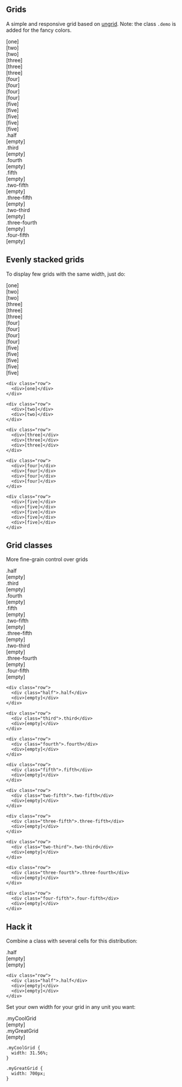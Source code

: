 ## Grids

A simple and responsive grid based on [ungrid](http://chrisnager.github.io/ungrid/).
Note: the class `.demo` is added for the fancy colors.


<div class="row demo">
  <div>[one]</div>
</div>

<div class="row demo">
  <div>[two]</div>
  <div>[two]</div>
</div>

<div class="row demo">
  <div>[three]</div>
  <div>[three]</div>
  <div>[three]</div>
</div>

<div class="row demo">
  <div>[four]</div>
  <div>[four]</div>
  <div>[four]</div>
  <div>[four]</div>
</div>

<div class="row demo">
  <div>[five]</div>
  <div>[five]</div>
  <div>[five]</div>
  <div>[five]</div>
  <div>[five]</div>
</div>

<div class="row demo">
  <div class="half">.half</div>
  <div>[empty]</div>
</div>

<div class="row demo">
  <div class="third">.third</div>
  <div>[empty]</div>
</div>

<div class="row demo">
  <div class="fourth">.fourth</div>
  <div>[empty]</div>
</div>

<div class="row demo">
  <div class="fifth">.fifth</div>
  <div>[empty]</div>
</div>

<div class="row demo">
  <div class="two-fifth">.two-fifth</div>
  <div>[empty]</div>
</div>

<div class="row demo">
  <div class="three-fifth">.three-fifth</div>
  <div>[empty]</div>
</div>

<div class="row demo">
  <div class="two-third">.two-third</div>
  <div>[empty]</div>
</div>

<div class="row demo">
  <div class="three-fourth">.three-fourth</div>
  <div>[empty]</div>
</div>

<div class="row demo">
  <div class="four-fifth">.four-fifth</div>
  <div>[empty]</div>
</div>



## Evenly stacked grids

To display few grids with the same width, just do:

<div class="row demo">
  <div>[one]</div>
</div>

<div class="row demo">
  <div>[two]</div>
  <div>[two]</div>
</div>

<div class="row demo">
  <div>[three]</div>
  <div>[three]</div>
  <div>[three]</div>
</div>

<div class="row demo">
  <div>[four]</div>
  <div>[four]</div>
  <div>[four]</div>
  <div>[four]</div>
</div>

<div class="row demo">
  <div>[five]</div>
  <div>[five]</div>
  <div>[five]</div>
  <div>[five]</div>
  <div>[five]</div>
</div>


	<div class="row">
	  <div>[one]</div>
	</div>

	<div class="row">
	  <div>[two]</div>
	  <div>[two]</div>
	</div>

	<div class="row">
	  <div>[three]</div>
	  <div>[three]</div>
	  <div>[three]</div>
	</div>

	<div class="row">
	  <div>[four]</div>
	  <div>[four]</div>
	  <div>[four]</div>
	  <div>[four]</div>
	</div>

	<div class="row">
	  <div>[five]</div>
	  <div>[five]</div>
	  <div>[five]</div>
	  <div>[five]</div>
	  <div>[five]</div>
	</div>



## Grid classes

More fine-grain control over grids

<div class="row demo">
  <div class="half">.half</div>
  <div>[empty]</div>
</div>

<div class="row demo">
  <div class="third">.third</div>
  <div>[empty]</div>
</div>

<div class="row demo">
  <div class="fourth">.fourth</div>
  <div>[empty]</div>
</div>

<div class="row demo">
  <div class="fifth">.fifth</div>
  <div>[empty]</div>
</div>

<div class="row demo">
  <div class="two-fifth">.two-fifth</div>
  <div>[empty]</div>
</div>

<div class="row demo">
  <div class="three-fifth">.three-fifth</div>
  <div>[empty]</div>
</div>

<div class="row demo">
  <div class="two-third">.two-third</div>
  <div>[empty]</div>
</div>

<div class="row demo">
  <div class="three-fourth">.three-fourth</div>
  <div>[empty]</div>
</div>

<div class="row demo">
  <div class="four-fifth">.four-fifth</div>
  <div>[empty]</div>
</div>

	<div class="row">
	  <div class="half">.half</div>
	  <div>[empty]</div>
	</div>

	<div class="row">
	  <div class="third">.third</div>
	  <div>[empty]</div>
	</div>

	<div class="row">
	  <div class="fourth">.fourth</div>
	  <div>[empty]</div>
	</div>

	<div class="row">
	  <div class="fifth">.fifth</div>
	  <div>[empty]</div>
	</div>

	<div class="row">
	  <div class="two-fifth">.two-fifth</div>
	  <div>[empty]</div>
	</div>

	<div class="row">
	  <div class="three-fifth">.three-fifth</div>
	  <div>[empty]</div>
	</div>

	<div class="row">
	  <div class="two-third">.two-third</div>
	  <div>[empty]</div>
	</div>

	<div class="row">
	  <div class="three-fourth">.three-fourth</div>
	  <div>[empty]</div>
	</div>

	<div class="row">
	  <div class="four-fifth">.four-fifth</div>
	  <div>[empty]</div>
	</div>



## Hack it

Combine a class with several cells for this distribution:

<div class="row demo">
  <div class="half">.half</div>
  <div>[empty]</div>
  <div>[empty]</div>
</div>

	<div class="row">
	  <div class="half">.half</div>
	  <div>[empty]</div>
	  <div>[empty]</div>
	</div>


Set your own width for your grid in any unit you want:

<div class="row demo">
  <div class=".myCoolGrid">.myCoolGrid</div>
  <div>[empty]</div>
</div>

<div class="row demo">
  <div class="myGreatGrid">.myGreatGrid</div>
  <div>[empty]</div>
</div>

<style>
.myCoolGrid {
  width: 31.56%;
}

.myGreatGrid {
  width: 700px;
}
</style>

    .myCoolGrid {
      width: 31.56%;
    }

    .myGreatGrid {
      width: 700px;
    }